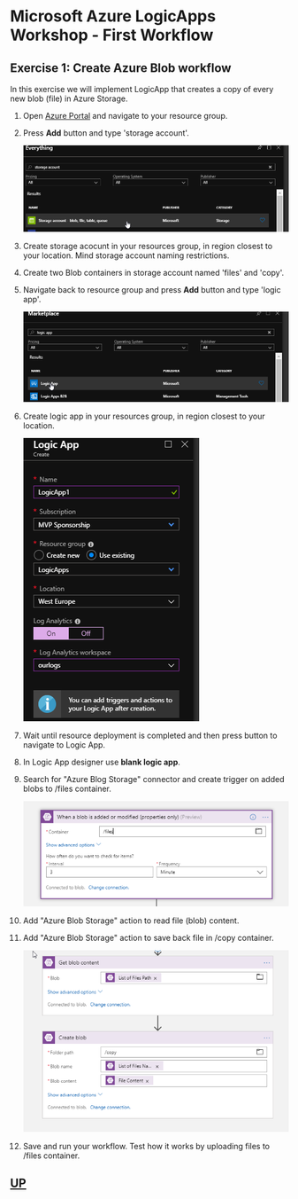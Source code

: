 # Microsoft Azure LogicApps Workshop - First Workflow

## Exercise 1: Create Azure Blob workflow

In this exercise we will implement LogicApp that creates a copy of every new blob (file) in Azure Storage.

1. Open [Azure Portal](https://portal.azure.com) and navigate to your resource group.
2. Press **Add** button and type 'storage account'.
   
   ![Storage](_img/Storage.png)

3. Create storage acocunt in your resources group, in region closest to your location. Mind storage account naming restrictions.
4. Create two Blob containers in storage account named 'files' and 'copy'.
5. Navigate back to resource group and press **Add** button and type 'logic app'.
   
   ![Create](_img/Create.png)

6. Create logic app in your resources group, in region closest to your location.
   
   ![New](_img/New.png)

7. Wait until resource deployment is completed and then press button to navigate to Logic App.
8. In Logic App designer use **blank logic app**. 
9.  Search for "Azure Blog Storage" connector and create trigger on added blobs to /files container.
    
    ![BlobTrigger](_img/BlobTrigger.png)

10. Add "Azure Blob Storage" action to read file (blob) content.
11. Add "Azure Blob Storage" action to save back file in /copy container.
    
    ![BlobActions](_img/BlobActions.png)

12. Save and run your workflow. Test how it works by uploading files to /files container.

## [UP](./../README.md)